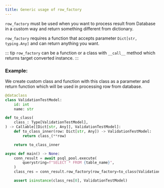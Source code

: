 ```yaml
---
title: Generic usage of row_factory
---
```


`row_factory` must be used when you want to process result from Database in a custom way and return something different from dictionary.

`row_factory` requires a function that accepts parameter `Dict[str, typing.Any]` and can return anything you want.

::: tip
`row_factory` can be a function or a class with `__call__` method which returns target converted instance.
:::

### Example:
We create custom class and function with this class as a parameter and return function which will be used in processing row from database.
```python
@dataclass
class ValidationTestModel:
    id: int
    name: str

def to_class(
    class_: Type[ValidationTestModel],
) -> Callable[[Dict[str, Any]], ValidationTestModel]:
    def to_class_inner(row: Dict[str, Any]) -> ValidationTestModel:
        return class_(**row)

    return to_class_inner

async def main() -> None:
    conn_result = await psql_pool.execute(
        querystring=f"SELECT * FROM {table_name}",
    )
    class_res = conn_result.row_factory(row_factory=to_class(ValidationTestModel))

    assert isinstance(class_res[0], ValidationTestModel)
```
